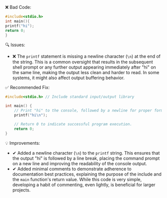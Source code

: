 ❌ Bad Code:
```c
#include<stdio.h>
int main(){
printf("hi");
return 0;
}
```

🔍 Issues:
*   ❌ The `printf` statement is missing a newline character (`\n`) at the end of the string. This is a common oversight that results in the subsequent shell prompt or any further output appearing immediately after "hi" on the same line, making the output less clean and harder to read. In some systems, it might also affect output buffering behavior.

✅ Recommended Fix:

```c
#include<stdio.h> // Include standard input/output library

int main() {
    // Print "hi" to the console, followed by a newline for proper formatting.
    printf("hi\n");

    // Return 0 to indicate successful program execution.
    return 0;
}
```

💡 Improvements:
*   ✔ Added a newline character (`\n`) to the `printf` string. This ensures that the output "hi" is followed by a line break, placing the command prompt on a new line and improving the readability of the console output.
*   ✔ Added minimal comments to demonstrate adherence to documentation best practices, explaining the purpose of the include and the `main` function's return value. While this code is very simple, developing a habit of commenting, even lightly, is beneficial for larger projects.
